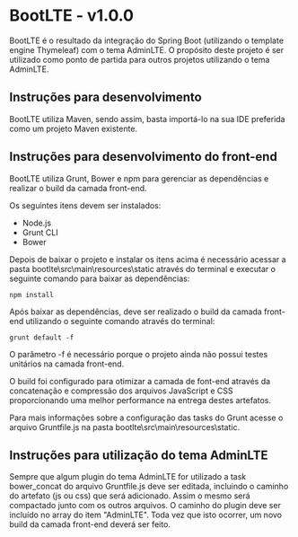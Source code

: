 # BootLTE - v1.0.0

BootLTE é o resultado da integração do Spring Boot (utilizando o template engine Thymeleaf) com o tema AdminLTE. O 
propósito deste projeto é ser utilizado como ponto de partida para outros projetos utilizando o tema AdminLTE.

## Instruções para desenvolvimento

BootLTE utiliza Maven, sendo assim, basta importá-lo na sua IDE preferida como um projeto Maven existente.

## Instruções para desenvolvimento do front-end

BootLTE utiliza Grunt, Bower e npm para gerenciar as dependências e realizar o build da camada front-end. 

Os seguintes itens devem ser instalados:

* Node.js
* Grunt CLI
* Bower

Depois de baixar o projeto e instalar os itens acima é necessário acessar a pasta bootlte\src\main\resources\static 
através do terminal e executar o seguinte comando para baixar as dependências:

```shell
npm install
```

Após baixar as dependências, deve ser realizado o build da camada front-end utilizando o seguinte comando através do 
terminal:

```shell
grunt default -f
```

O parâmetro -f é necessário porque o projeto ainda não possui testes unitários na camada front-end.

O build foi configurado para otimizar a camada de font-end através da concatenação e compressão dos arquivos JavaScript 
e CSS proporcionando uma melhor performance na entrega destes artefatos.

Para mais informações sobre a configuração das tasks do Grunt acesse o arquivo Gruntfile.js na pasta 
bootlte\src\main\resources\static.

## Instruções para utilização do tema AdminLTE

Sempre que algum plugin do tema AdminLTE for utilizado a task bower_concat do arquivo Gruntfile.js deve ser editada, 
incluindo o caminho do artefato (js ou css) que será adicionado. Assim o mesmo será compactado junto com os outros 
arquivos. O caminho do plugin deve ser incluído no array do item "AdminLTE". Toda vez que isto ocorrer, um novo build 
da camada front-end deverá ser feito.
